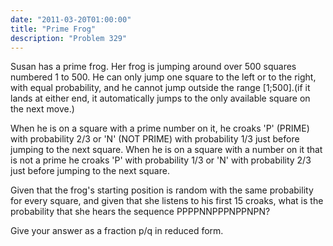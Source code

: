 ```yaml
---
date: "2011-03-20T01:00:00"
title: "Prime Frog"
description: "Problem 329"
---
```


<p>Susan has a prime frog.
Her frog is jumping around over 500 squares numbered 1 to 500.
He can only jump one square to the left or to the right, with equal probability, and he cannot jump outside the range [1;500].(if it lands at either end, it automatically jumps to the only available square on the next move.)
</p>
<p>
When he is on a square with a prime number on it, he croaks 'P' (PRIME) with probability 2/3 or 'N' (NOT PRIME) with probability 1/3 just before jumping to the next square.
When he is on a square with a number on it that is not a prime he croaks 'P' with probability 1/3 or 'N' with probability 2/3 just before jumping to the next square.
</p>
<p>
Given that the frog's starting position is random with the same probability for every square, and given that she listens to his first 15 croaks, what is the probability that she hears the sequence PPPPNNPPPNPPNPN?
</p>
Give your answer as a fraction p/q in reduced form.


